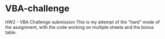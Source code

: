 # VBA-challenge
HW2 - VBA Challenge submission
This is my attempt of the "hard" mode of the assignment, with the code working on multiple sheets
and the bonus table.
